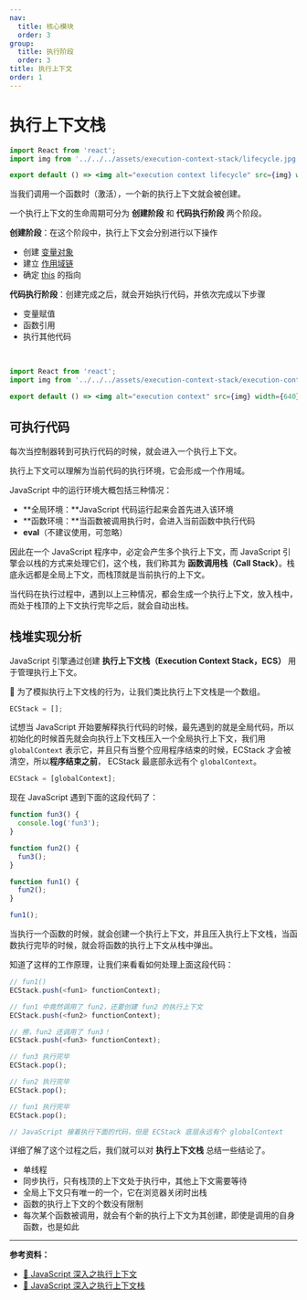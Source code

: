 ```yaml
---
nav:
  title: 核心模块
  order: 3
group:
  title: 执行阶段
  order: 3
title: 执行上下文
order: 1
---
```


# 执行上下文栈

```jsx | inline
import React from 'react';
import img from '../../../assets/execution-context-stack/lifecycle.jpg';

export default () => <img alt="execution context lifecycle" src={img} width={720} />;
```

当我们调用一个函数时（激活），一个新的执行上下文就会被创建。

一个执行上下文的生命周期可分为 **创建阶段** 和 **代码执行阶段** 两个阶段。

**创建阶段**：在这个阶段中，执行上下文会分别进行以下操作

- 创建 [变量对象](./variable-object)
- 建立 [作用域链](./scope-chain)
- 确定 [this](./this) 的指向

**代码执行阶段**：创建完成之后，就会开始执行代码，并依次完成以下步骤

- 变量赋值
- 函数引用
- 执行其他代码

<br/>

```jsx | inline
import React from 'react';
import img from '../../../assets/execution-context-stack/execution-context.jpg';

export default () => <img alt="execution context" src={img} width={640} />;
```

## 可执行代码

每次当控制器转到可执行代码的时候，就会进入一个执行上下文。

执行上下文可以理解为当前代码的执行环境，它会形成一个作用域。

JavaScript 中的运行环境大概包括三种情况：

- **全局环境：**JavaScript 代码运行起来会首先进入该环境
- **函数环境：**当函数被调用执行时，会进入当前函数中执行代码
- **eval**（不建议使用，可忽略）

因此在一个 JavaScript 程序中，必定会产生多个执行上下文，而 JavaScript 引擎会以栈的方式来处理它们，这个栈，我们称其为 **函数调用栈（Call Stack）**。栈底永远都是全局上下文，而栈顶就是当前执行的上下文。

当代码在执行过程中，遇到以上三种情况，都会生成一个执行上下文，放入栈中，而处于栈顶的上下文执行完毕之后，就会自动出栈。

## 栈堆实现分析

JavaScript 引擎通过创建 **执行上下文栈（Execution Context Stack，ECS）** 用于管理执行上下文。

🎯 为了模拟执行上下文栈的行为，让我们类比执行上下文栈是一个数组。

```js
ECStack = [];
```

试想当 JavaScript 开始要解释执行代码的时候，最先遇到的就是全局代码，所以初始化的时候首先就会向执行上下文栈压入一个全局执行上下文，我们用 `globalContext` 表示它，并且只有当整个应用程序结束的时候，ECStack 才会被清空，所以**程序结束之前**， ECStack 最底部永远有个 `globalContext`。

```js
ECStack = [globalContext];
```

现在 JavaScript 遇到下面的这段代码了：

```js
function fun3() {
  console.log('fun3');
}

function fun2() {
  fun3();
}

function fun1() {
  fun2();
}

fun1();
```

当执行一个函数的时候，就会创建一个执行上下文，并且压入执行上下文栈，当函数执行完毕的时候，就会将函数的执行上下文从栈中弹出。

知道了这样的工作原理，让我们来看看如何处理上面这段代码：

```js
// fun1()
ECStack.push(<fun1> functionContext);

// fun1 中竟然调用了 fun2，还要创建 fun2 的执行上下文
ECStack.push(<fun2> functionContext);

// 擦，fun2 还调用了 fun3！
ECStack.push(<fun3> functionContext);

// fun3 执行完毕
ECStack.pop();

// fun2 执行完毕
ECStack.pop();

// fun1 执行完毕
ECStack.pop();

// JavaScript 接着执行下面的代码，但是 ECStack 底层永远有个 globalContext
```

详细了解了这个过程之后，我们就可以对 **执行上下文栈** 总结一些结论了。

- 单线程
- 同步执行，只有栈顶的上下文处于执行中，其他上下文需要等待
- 全局上下文只有唯一的一个，它在浏览器关闭时出栈
- 函数的执行上下文的个数没有限制
- 每次某个函数被调用，就会有个新的执行上下文为其创建，即使是调用的自身函数，也是如此

---

**参考资料：**

- [📝 JavaScript 深入之执行上下文](https://github.com/mqyqingfeng/Blog/issues/8)
- [📝 JavaScript 深入之执行上下文栈](https://github.com/mqyqingfeng/Blog/issues/4)

